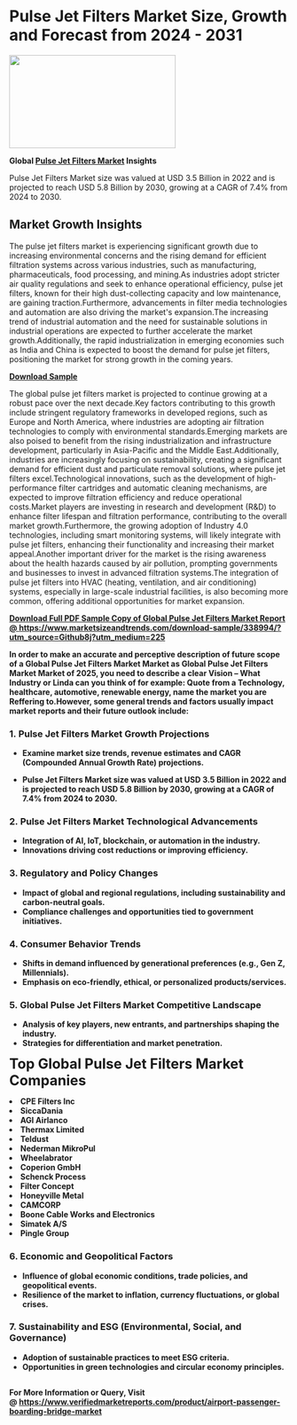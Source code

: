 <H1>Pulse Jet Filters Market Size, Growth and Forecast from 2024 - 2031</H1><img class="aligncenter size-medium wp-image-584254" src="https://thirdeyenews.in/wp-content/uploads/2024/09/Global-Market-Research-300x168.jpeg" alt="" width="300" height="168" /><p><strong>Global&nbsp;<a href="https://www.marketsizeandtrends.com/download-sample/338994/?utm_source=Github8j?utm_medium=225">Pulse Jet Filters Market</a> Insights</strong></p><p>Pulse Jet Filters Market size was valued at USD 3.5 Billion in 2022 and is projected to reach USD 5.8 Billion by 2030, growing at a CAGR of 7.4% from 2024 to 2030.</p><p><h2>Market Growth Insights</h2> <p>The pulse jet filters market is experiencing significant growth due to increasing environmental concerns and the rising demand for efficient filtration systems across various industries, such as manufacturing, pharmaceuticals, food processing, and mining.As industries adopt stricter air quality regulations and seek to enhance operational efficiency, pulse jet filters, known for their high dust-collecting capacity and low maintenance, are gaining traction.Furthermore, advancements in filter media technologies and automation are also driving the market's expansion.The increasing trend of industrial automation and the need for sustainable solutions in industrial operations are expected to further accelerate the market growth.Additionally, the rapid industrialization in emerging economies such as India and China is expected to boost the demand for pulse jet filters, positioning the market for strong growth in the coming years.</p> <p><strong><a href="#">Download Sample</a></strong></p> <p>The global pulse jet filters market is projected to continue growing at a robust pace over the next decade.Key factors contributing to this growth include stringent regulatory frameworks in developed regions, such as Europe and North America, where industries are adopting air filtration technologies to comply with environmental standards.Emerging markets are also poised to benefit from the rising industrialization and infrastructure development, particularly in Asia-Pacific and the Middle East.Additionally, industries are increasingly focusing on sustainability, creating a significant demand for efficient dust and particulate removal solutions, where pulse jet filters excel.Technological innovations, such as the development of high-performance filter cartridges and automatic cleaning mechanisms, are expected to improve filtration efficiency and reduce operational costs.Market players are investing in research and development (R&D) to enhance filter lifespan and filtration performance, contributing to the overall market growth.Furthermore, the growing adoption of Industry 4.0 technologies, including smart monitoring systems, will likely integrate with pulse jet filters, enhancing their functionality and increasing their market appeal.Another important driver for the market is the rising awareness about the health hazards caused by air pollution, prompting governments and businesses to invest in advanced filtration systems.The integration of pulse jet filters into HVAC (heating, ventilation, and air conditioning) systems, especially in large-scale industrial facilities, is also becoming more common, offering additional opportunities for market expansion.</p> <p><strong><a href="#"></p><p><span class=""><strong>Download Full PDF Sample Copy of Global Pulse Jet Filters Market Report</strong> @ <a href="https://www.marketsizeandtrends.com/download-sample/338994/?utm_source=Github8j?utm_medium=225" target="_blank">https://www.marketsizeandtrends.com/download-sample/338994/?utm_source=Github8j?utm_medium=225</a></span></p><p>In order to make an accurate and perceptive description of future scope of a Global&nbsp;Pulse Jet Filters Market Market as Global&nbsp;Pulse Jet Filters Market Market of 2025, you need to describe a clear Vision &ndash; What Industry or Linda can you think of for example: Quote from a Technology, healthcare, automotive, renewable energy, name the market you are Reffering to.However, some general trends and factors usually impact market reports and their future outlook include:</p><h3>1.&nbsp;<strong>Pulse Jet Filters Market Growth Projections</strong></h3><ul><li>Examine market size trends, revenue estimates and CAGR (Compounded Annual Growth Rate) projections.</li><li><p>Pulse Jet Filters Market size was valued at USD 3.5 Billion in 2022 and is projected to reach USD 5.8 Billion by 2030, growing at a CAGR of 7.4% from 2024 to 2030.</p></li></ul><h3>2.&nbsp;<strong>Pulse Jet Filters Market Technological Advancements</strong></h3><ul><li>Integration of AI, IoT, blockchain, or automation in the industry.</li><li>Innovations driving cost reductions or improving efficiency.</li></ul><h3>3.&nbsp;<strong>Regulatory and Policy Changes</strong></h3><ul><li>Impact of global and regional regulations, including sustainability and carbon-neutral goals.</li><li>Compliance challenges and opportunities tied to government initiatives.</li></ul><h3>4.&nbsp;<strong>Consumer Behavior Trends</strong></h3><ul><li>Shifts in demand influenced by generational preferences (e.g., Gen Z, Millennials).</li><li>Emphasis on eco-friendly, ethical, or personalized products/services.</li></ul><h3>5.&nbsp;<strong>Global Pulse Jet Filters Market Competitive Landscape</strong></h3><ul><li>Analysis of key players, new entrants, and partnerships shaping the industry.</li><li>Strategies for differentiation and market penetration.</li></ul><p data-pm-slice="1 1 []"><span style="color: inherit; font-family: inherit; font-size: 25px;">Top Global Pulse Jet Filters Market Companies</span></p><div class="" data-test-id=""><p><li>CPE Filters Inc</li><li> SiccaDania</li><li> AGI Airlanco</li><li> Thermax Limited</li><li> Teldust</li><li> Nederman MikroPul</li><li> Wheelabrator</li><li> Coperion GmbH</li><li> Schenck Process</li><li> Filter Concept</li><li> Honeyville Metal</li><li> CAMCORP</li><li> Boone Cable Works and Electronics</li><li> Simatek A/S</li><li> Pingle Group</li></p></div><h3>6.&nbsp;<strong>Economic and Geopolitical Factors</strong></h3><ul><li>Influence of global economic conditions, trade policies, and geopolitical events.</li><li>Resilience of the market to inflation, currency fluctuations, or global crises.</li></ul><h3>7.&nbsp;<strong>Sustainability and ESG (Environmental, Social, and Governance)</strong></h3><ul><li>Adoption of sustainable practices to meet ESG criteria.</li><li>Opportunities in green technologies and circular economy principles.</li></ul><h2><strong style="font-size: 14px;">For More Information or Query, Visit @&nbsp;</strong><a style="background-color: #ffffff; font-size: 14px;" href="https://www.marketsizeandtrends.com/report/pulse-jet-filters-market/" target="_blank">https://www.verifiedmarketreports.com/product/airport-passenger-boarding-bridge-market</a></h2>
